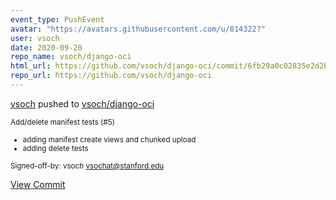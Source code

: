 ```yaml
---
event_type: PushEvent
avatar: "https://avatars.githubusercontent.com/u/814322?"
user: vsoch
date: 2020-09-20
repo_name: vsoch/django-oci
html_url: https://github.com/vsoch/django-oci/commit/6fb29a0c02835e2d2b586e776b5c4537123518b9
repo_url: https://github.com/vsoch/django-oci
---
```


<a href='https://github.com/vsoch' target='_blank'>vsoch</a> pushed to <a href='https://github.com/vsoch/django-oci' target='_blank'>vsoch/django-oci</a>

<small>Add/delete manifest tests (#5)

* adding manifest create views and chunked upload
* adding delete tests

Signed-off-by: vsoch <vsochat@stanford.edu></small>

<a href='https://github.com/vsoch/django-oci/commit/6fb29a0c02835e2d2b586e776b5c4537123518b9' target='_blank'>View Commit</a>